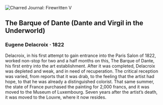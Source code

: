 <div class="artwork-of-the-day">
  <div class="container">
    <div class="img-wrapper">
      <img
        src="https://uploads6.wikiart.org/00380/images/eugene-delacroix/dante-and-virgil-in-the-underworld-ferdinand-victor-eugene-delacroix.jpg!Large.jpg"
        alt="Charred Journal: Firewritten V" />
    </div>
    <div class="artwork-detail">
      <div class="artwork-origin"> 
        <h2 class="artwork-name">The Barque of Dante (Dante and Virgil in the Underworld)</h2>
        <h3 class="artist">
          Eugene Delacroix
                    ·  1822
        </h3>
      </div>
      <p class="description">
        <span class="artwork-description-text ng-binding" ng-bind-html="viewModel.ArtworkOfTheDay.Description | unsafe">Delacroix, in his first attempt to gain entrance into the Paris Salon of 1822, worked non-stop for two and a half months on this, The Barque of Dante, his first entry into the art establishment. After it was completed, Delacroix was depleted and weak, and in need of recuperation. The critical reception was varied, from reports that it was drab, to the feeling that the artist had hope, to that he was already a distinguished colorist. That same summer, the state of France purchased the painting for 2,000 francs, and it was moved to the Museum of Luxembourg. Seven years after the artist’s death, it was moved to the Louvre, where it now resides.</span>
                        <div class="text-shadow-container" ng-show="showShadow" style=""></div>
      </p>
    </div>
  </div>

</div>

